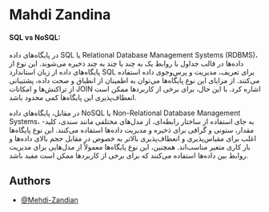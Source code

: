# Mahdi Zandina

#### SQL vs NoSQL:

در پایگاه‌های داده SQL یا Relational Database Management Systems (RDBMS)، داده‌ها در قالب جداول با روابط یک به چند یا چند به چند ذخیره می‌شوند. این نوع از پایگاه‌های داده از زبان استاندارد SQL برای تعریف، مدیریت و پرس‌وجوی داده استفاده می‌کنند. از مزایای این نوع پایگاه‌ها می‌توان به اطمینان از انطباق و صحت داده، پشتیبانی از تراکنش‌ها و امکانات JOIN اشاره کرد. با این حال، برای برخی از کاربردها ممکن است انعطاف‌پذیری این پایگاه‌ها کمی محدود باشد.


در مقابل، پایگاه‌های داده NoSQL یا Non-Relational Database Management Systems، به جای استفاده از ساختار رابطه‌ای، از مدل‌های مختلفی مانند سندی، کلید-مقدار، ستونی و گرافی برای ذخیره و مدیریت داده‌ها استفاده می‌کنند. این نوع پایگاه‌ها اغلب برای مقیاس‌پذیری و انعطاف‌پذیری بالاتر به خصوص در مقابل حجم بالای داده‌ها و بار کاری متغیر مناسب‌اند. همچنین، این نوع پایگاه‌ها معمولاً از مدل‌هایی برای مدیریت روابط بین داده‌ها استفاده می‌کنند که برای برخی از کاربردها ممکن است مفید باشد.



## Authors

- [@Mehdi-Zandian](https://github.com/Mehdi-Zandian)

